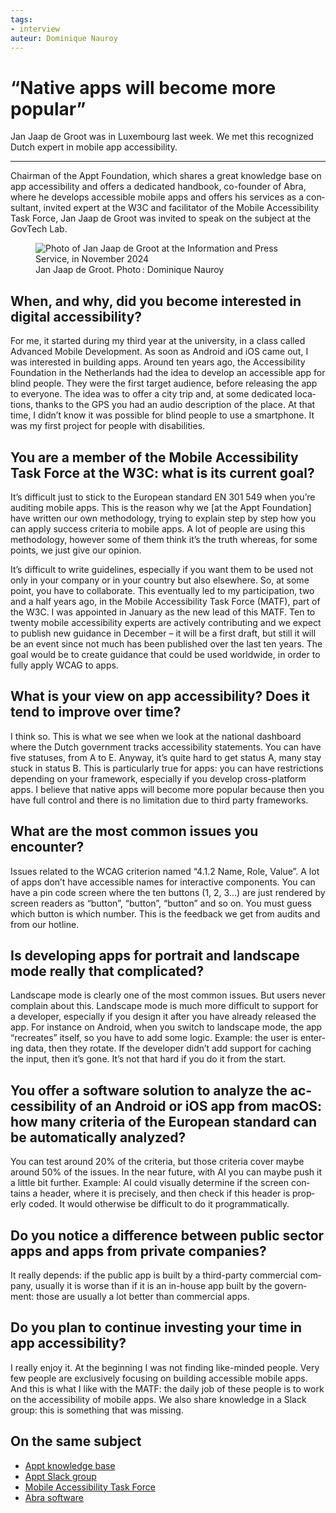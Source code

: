 ```yaml
---
tags:
- interview
auteur: Dominique Nauroy
---
```

<div lang="en">
<hgroup>
	<h1><q>Native apps will become more popular</q></h1>
	<p>Jan Jaap de Groot was in Luxembourg last week. We met this recognized Dutch expert in mobile app accessibility.</p>
</hgroup>
<hr>
<div class="intro">
    <p>Chairman of the Appt Foundation, which shares a great knowledge base on app accessibility and offers a dedicated handbook, co-founder of Abra, where he develops accessible mobile apps and offers his services as a consultant, invited expert at the W3C and facilitator of the Mobile Accessibility Task Force, Jan Jaap de Groot was invited to speak on the subject at the GovTech Lab.</p>
</div>
<figure role="group" aria-label="Jan Jaap de Groot. Photo: Dominique Nauroy" class="pic">
    <img src="../../../../content/fr/news/img/2024-11-jjdegroot.jpg" alt="Photo of Jan Jaap de Groot at the Information and Press Service, in November 2024">
    <figcaption>Jan Jaap de Groot. Photo&#8239;: Dominique Nauroy</figcaption>
</figure>

<h2>When, and why, did you become interested in digital accessibility?</h2>
<p>For me, it started during my third year at the university, in a class called Advanced Mobile Development. As soon as Android and iOS came out, I was interested in building apps. Around ten years ago, the Accessibility Foundation in the Netherlands had the idea to develop an accessible app for blind people. They were the first target audience, before releasing the app to everyone. The idea was to offer a city trip and, at some dedicated locations, thanks to the GPS you had an audio description of the place. At that time, I didn’t know it was possible for blind people to use a smartphone. It was my first project for people with disabilities.</p>

<h2>You are a member of the Mobile Accessibility Task Force at the W3C: what is its current goal?</h2>
<p>It’s difficult just to stick to the European standard EN 301 549 when you’re auditing mobile apps. This is the reason why we [at the Appt Foundation] have written our own methodology, trying to explain step by step how you can apply success criteria to mobile apps. A lot of people are using this methodology, however some of them think it’s the truth whereas, for some points, we just give our opinion. </p>
<p>It’s difficult to write guidelines, especially if you want them to be used not only in your company or in your country but also elsewhere. So, at some point, you have to collaborate. This eventually led to my participation, two and a half years ago, in the Mobile Accessibility Task Force (MATF), part of the W3C. I was appointed in January as the new lead of this MATF. Ten to twenty mobile accessibility experts are actively contributing and we expect to publish new guidance in December – it will be a first draft, but still it will be an event since not much has been published over the last ten years. The goal would be to create guidance that could be used worldwide, in order to fully apply WCAG to apps.</p>

<h2>What is your view on app accessibility? Does it tend to improve over time?</h2>
<p>I think so. This is what we see when we look at the national dashboard where the Dutch government tracks accessibility statements. You can have five statuses, from A to E. Anyway, it’s quite hard to get status A, many stay stuck in status B. This is particularly true for apps: you can have restrictions depending on your framework, especially if you develop cross-platform apps. I believe that native apps will become more popular because then you have full control and there is no limitation due to third party frameworks.</p>

<h2>What are the most common issues you encounter?</h2>
<p>Issues related to the WCAG criterion named “4.1.2 Name, Role, Value”. A lot of apps don’t have accessible names for interactive components. You can have a pin code screen where the ten buttons (1, 2, 3…) are just rendered by screen readers as “button”, “button”, “button” and so on. You must guess which button is which number. This is the feedback we get from audits and from our hotline.</p>

<h2>Is developing apps for portrait and landscape mode really that complicated?</h2>
<p>Landscape mode is clearly one of the most common issues. But users never complain about this. Landscape mode is much more difficult to support for a developer, especially if you design it after you have already released the app. For instance on Android, when you switch to landscape mode, the app “recreates” itself, so you have to add some logic. Example: the user is entering data, then they rotate. If the developer didn’t add support for caching the input, then it’s gone. It’s not that hard if you do it from the start.</p>

<h2>You offer a software solution to analyze the accessibility of an Android or iOS app from macOS: how many criteria of the European standard can be automatically analyzed?</h2>
<p>You can test around 20% of the criteria, but those criteria cover maybe around 50% of the issues. In the near future, with AI you can maybe push it a little bit further. Example: AI could visually determine if the screen contains a header, where it is precisely, and then check if this header is properly coded. It would otherwise be difficult to do it programmatically.</p>

<h2>Do you notice a difference between public sector apps and apps from private companies?</h2>
<p>It really depends: if the public app is built by a third-party commercial company, usually it is worse than if it is an in-house app built by the government: those are usually a lot better than commercial apps.</p>

<h2>Do you plan to continue investing your time in app accessibility?</h2>
<p>I really enjoy it. At the beginning I was not finding like-minded people. Very few people are exclusively focusing on building accessible mobile apps. And this is what I like with the MATF: the daily job of these people is to work on the accessibility of mobile apps. We also share knowledge in a Slack group: this is something that was missing.</p>

<aside class="more">
    <h2>On the same subject</h2>
    <ul>
        <li><a href="https://appt.org/en">Appt knowledge base</a></li>
        <li><a href="https://appt.li/slack">Appt Slack group</a></li>
        <li><a href="https://www.w3.org/WAI/about/groups/task-forces/matf/">Mobile Accessibility Task Force</a></li>
        <li><a href="https://abra.ai/">Abra software</a></li>
    </ul>
</aside>
</div>